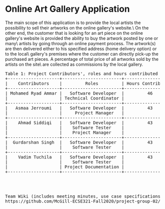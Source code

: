 # Online Art Gallery Application

The main scope of this application is to provide the local artists the possibility to sell their artworks on the online gallery's website.\ On the other end, the customer that is looking for an art piece on the online gallery's website is provided the ability to buy the artwork posted by one or many\ artists by going through an online payment process. The artwork(s) are then delivered either to his specified address (home delivery option) or to the local\ gallery's premises where the customer can directly pick-up the purchased art pieces. A percentage of total price of all artworks sold by the artists on the site\ are collected as commissions by the local gallery.

<pre>
Table 1: Project Contributors', roles and hours contributed for the Deliverable 1 (see the table in Raw format)
+--------------------+-----------------------+-------------------+
|    Contributors    |         Roles         | Hours Contributed |
+--------------------+-----------------------+-------------------+
| Mohamed Ryad Ammar |   Software Developer  |         46        |
|                    | Technical Coordinator |                   |
+--------------------+-----------------------+-------------------+
|   Asmaa Jerroumi   |   Software Developer  |         43        |
|                    |     Project Manager   |                   |
+--------------------+-----------------------+-------------------+
|    Ahmad Siddiqi   |   Software Developer  |         43        |
|                    |    Software Tester    |                   |
|                    |    Project Manager    |                   |
+--------------------+-----------------------+-------------------+
|  Gurdarshan Singh  |   Software Developer  |         43        |
|                    |    Software Tester    |                   |
+--------------------+-----------------------+-------------------+
|    Vadim Tuchila   |   Software Developer  |         43        |
|                    |    Software Tester    |                   |
|                    | Project Documentation |                   |
+--------------------+-----------------------+-------------------+




Team Wiki (includes meeting minutes, use case specifications and domain model explanation):
https://github.com/McGill-ECSE321-Fall2020/project-group-02/wiki
<pre>

